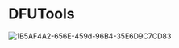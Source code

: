 # DFUTools
![1B5AF4A2-656E-459d-96B4-35E6D9C7CD83](https://user-images.githubusercontent.com/44459120/217689352-99d78939-7f26-49b0-b861-611ed25b7d22.png)

